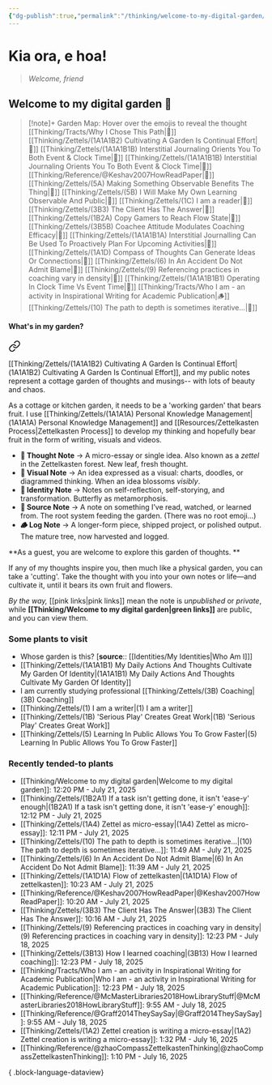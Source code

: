 ```yaml
---
{"dg-publish":true,"permalink":"/thinking/welcome-to-my-digital-garden/","tags":["gardenEntry"],"noteIcon":"","created":"2025-05-30T14:25","updated":"2025-07-21T11:45"}
---
```


# Kia ora, e hoa! 
> _Welcome, friend_
## Welcome to my digital garden 🌱

> [!note]+ Garden Map: Hover over the emojis to reveal the thought
> [[Thinking/Tracts/Why I Chose This Path\|🦋]] [[Thinking/Zettels/(1A1A1B2) Cultivating A Garden Is Continual Effort\|🌿]] [[Thinking/Zettels/(1A1A1B1B) Interstitial Journaling Orients You To Both Event & Clock Time\|🌿]] [[Thinking/Zettels/(1A1A1B1B) Interstitial Journaling Orients You To Both Event & Clock Time\|🌿]] [[Thinking/Reference/@Keshav2007HowReadPaper\|🚩]] [[Thinking/Zettels/(5A) Making Something Observable Benefits The Thing\|🌸]] [[Thinking/Zettels/(5B) I Will Make My Own Learning Observable And Public\|🌿]] [[Thinking/Zettels/(1C) I am a reader\|🌸]] [[Thinking/Zettels/(3B3) The Client Has The Answer\|🌸]] [[Thinking/Zettels/(1B2A) Copy Gamers to Reach Flow State\|🌿]] [[Thinking/Zettels/(3B5B) Coachee Attitude Modulates Coaching Efficacy\|🌿]] [[Thinking/Zettels/(1A1A1B1A) Interstitial Journalling Can Be Used To Proactively Plan For Upcoming Activities\|🌿]] [[Thinking/Zettels/(1A1D) Compass of Thoughts Can Generate Ideas Or Connections\|🌿]] [[Thinking/Zettels/(6) In An Accident Do Not Admit Blame\|🌿]] [[Thinking/Zettels/(9) Referencing practices in coaching vary in density\|🌿]] [[Thinking/Zettels/(1A1A1B1B1) Operating In Clock Time Vs Event Time\|🌿]] [[Thinking/Tracts/Who I am - an activity in Inspirational Writing for Academic Publication\|🪵]] [[Thinking/Zettels/(10) The path to depth is sometimes iterative...\|🌿]] 
> 

#### What's in my garden? 

<div class="transclusion internal-embed is-loaded"><a class="markdown-embed-link" href="/thinking/zettels/1-a1-a1-b-my-thoughts-are-a-cottage-garden/" aria-label="Open link"><svg xmlns="http://www.w3.org/2000/svg" width="24" height="24" viewBox="0 0 24 24" fill="none" stroke="currentColor" stroke-width="2" stroke-linecap="round" stroke-linejoin="round" class="svg-icon lucide-link"><path d="M10 13a5 5 0 0 0 7.54.54l3-3a5 5 0 0 0-7.07-7.07l-1.72 1.71"></path><path d="M14 11a5 5 0 0 0-7.54-.54l-3 3a5 5 0 0 0 7.07 7.07l1.71-1.71"></path></svg></a><div class="markdown-embed">





[[Thinking/Zettels/(1A1A1B2) Cultivating A Garden Is Continual Effort\|(1A1A1B2) Cultivating A Garden Is Continual Effort]], and my public notes represent a cottage garden of thoughts and musings-- with lots of beauty and chaos. 

As a cottage or kitchen garden, it needs to be a 'working garden' that bears fruit. I use [[Thinking/Zettels/(1A1A1A) Personal Knowledge Management\|(1A1A1A) Personal Knowledge Management]] and [[Resources/Zettelkasten Process\|Zettelkasten Process]] to develop my thinking and hopefully bear fruit in the form of writing, visuals and videos. 

</div></div>


- **🌿 Thought Note** → A micro-essay or single idea. Also known as a _zettel_ in the Zettelkasten forest. New leaf, fresh thought.
- **🌸 Visual Note** → An idea expressed as a visual: charts, doodles, or diagrammed thinking. When an idea blossoms _visibly_.
- **🦋 Identity Note** → Notes on self-reflection, self-storying, and transformation. Butterfly as metamorphosis.
- **🚩 Source Note** → A note on something I’ve read, watched, or learned from. The root system feeding the garden. (There was no root emoji...)
- **🪵 Log Note** → A longer-form piece, shipped project, or polished output. The mature tree, now harvested and logged.



**As a guest, you are welcome to explore this garden of thoughts. **

If any of my thoughts inspire you, then much like a physical garden, you can take a 'cutting'. Take the thought with you into your own notes or life—and cultivate it, until it bears its own fruit and flowers. 

_By the way,_ [[pink links\|pink links]] mean the note is _unpublished_ or _private_, while **[[Thinking/Welcome to my digital garden\|green links]]** are public, and you can view them. 

### Some plants to visit 

- Whose garden is this? [**source**:: [[Identities/My Identities\|Who Am I]]] 
- [[Thinking/Zettels/(1A1A1B1) My Daily Actions And Thoughts Cultivate My Garden Of Identity\|(1A1A1B1) My Daily Actions And Thoughts Cultivate My Garden Of Identity]]
- I am currently studying professional [[Thinking/Zettels/(3B) Coaching\|(3B) Coaching]]
- [[Thinking/Zettels/(1) I am a writer\|(1) I am a writer]]
- [[Thinking/Zettels/(1B) 'Serious Play' Creates Great Work\|(1B) 'Serious Play' Creates Great Work]]
- [[Thinking/Zettels/(5) Learning In Public Allows You To Grow Faster\|(5) Learning In Public Allows You To Grow Faster]]

### Recently tended-to plants

- [[Thinking/Welcome to my digital garden\|Welcome to my digital garden]]: 12:20 PM - July 21, 2025
- [[Thinking/Zettels/(1B2A1) If a task isn't getting done, it isn't 'ease-y' enough\|(1B2A1) If a task isn't getting done, it isn't 'ease-y' enough]]: 12:12 PM - July 21, 2025
- [[Thinking/Zettels/(1A4) Zettel as micro-essay\|(1A4) Zettel as micro-essay]]: 12:11 PM - July 21, 2025
- [[Thinking/Zettels/(10) The path to depth is sometimes iterative...\|(10) The path to depth is sometimes iterative...]]: 11:49 AM - July 21, 2025
- [[Thinking/Zettels/(6) In An Accident Do Not Admit Blame\|(6) In An Accident Do Not Admit Blame]]: 11:39 AM - July 21, 2025
- [[Thinking/Zettels/(1A1D1A) Flow of zettelkasten\|(1A1D1A) Flow of zettelkasten]]: 10:23 AM - July 21, 2025
- [[Thinking/Reference/@Keshav2007HowReadPaper\|@Keshav2007HowReadPaper]]: 10:20 AM - July 21, 2025
- [[Thinking/Zettels/(3B3) The Client Has The Answer\|(3B3) The Client Has The Answer]]: 10:16 AM - July 21, 2025
- [[Thinking/Zettels/(9) Referencing practices in coaching vary in density\|(9) Referencing practices in coaching vary in density]]: 12:23 PM - July 18, 2025
- [[Thinking/Zettels/(3B13) How I learned coaching\|(3B13) How I learned coaching]]: 12:23 PM - July 18, 2025
- [[Thinking/Tracts/Who I am - an activity in Inspirational Writing for Academic Publication\|Who I am - an activity in Inspirational Writing for Academic Publication]]: 12:23 PM - July 18, 2025
- [[Thinking/Reference/@McMasterLibraries2018HowLibraryStuff\|@McMasterLibraries2018HowLibraryStuff]]: 9:55 AM - July 18, 2025
- [[Thinking/Reference/@Graff2014TheySaySay\|@Graff2014TheySaySay]]: 9:55 AM - July 18, 2025
- [[Thinking/Zettels/(1A2) Zettel creation is writing a micro-essay\|(1A2) Zettel creation is writing a micro-essay]]: 1:32 PM - July 16, 2025
- [[Thinking/Reference/@zhaoCompassZettelkastenThinking\|@zhaoCompassZettelkastenThinking]]: 1:10 PM - July 16, 2025

{ .block-language-dataview}

